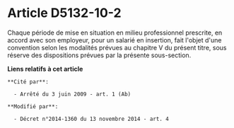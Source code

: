 # Article D5132-10-2

Chaque période de mise en situation en milieu professionnel prescrite, en accord avec son employeur, pour un salarié en
insertion, fait l'objet d'une convention selon les modalités prévues au chapitre V du présent titre, sous réserve des
dispositions prévues par la présente sous-section.

**Liens relatifs à cet article**

	**Cité par**:

	  - Arrêté du 3 juin 2009 - art. 1 (Ab)

	**Modifié par**:

	  - Décret n°2014-1360 du 13 novembre 2014 - art. 4
